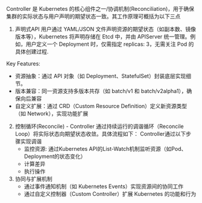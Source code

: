 
Controller 是 Kubernetes 的核心组件之一/协调机制(Reconciliation)，用于确保集群的实际状态与用户声明的期望状态一致。其工作原理可概括为以下三点
1. 声明式API 用户通过 YAML/JSON 文件声明资源的期望状态（如副本数、镜像版本等），Kubernetes 将声明存储在 Etcd 中，并由 APIServer 统一管理。例如，用户定义一个 Deployment 时，仅需指定 replicas: 3，无需关注 Pod 的具体创建过程.

Key Features:
- 资源抽象：通过 API 对象（如 Deployment、StatefulSet）封装底层实现细节。
- 版本兼容：同一资源支持多版本共存（如 batch/v1 和 batch/v2alpha1），确保向后兼容
- 自定义扩展：通过 CRD（Custom Resource Definition）定义新资源类型（如 Network），实现功能扩展

2. 控制循环(Reconcile) - Controller 通过持续运行的调谐循环（Reconcile Loop）将实际状态向期望状态收敛。具体流程如下：
    Controller通过以下步骤实现调谐
    - 监控资源: 通过Kubernetes API的List-Watch机制监听资源（如Pod、Deployment的状态变化）
    - 计算差异
    - 执行操作
3. 协同与扩展机制
    - 通过事件通知机制（如 Kubernetes Events）实现资源间的协同工作
    - 通过自定义控制器（Custom Controller）扩展 Kubernetes 的功能和行为
